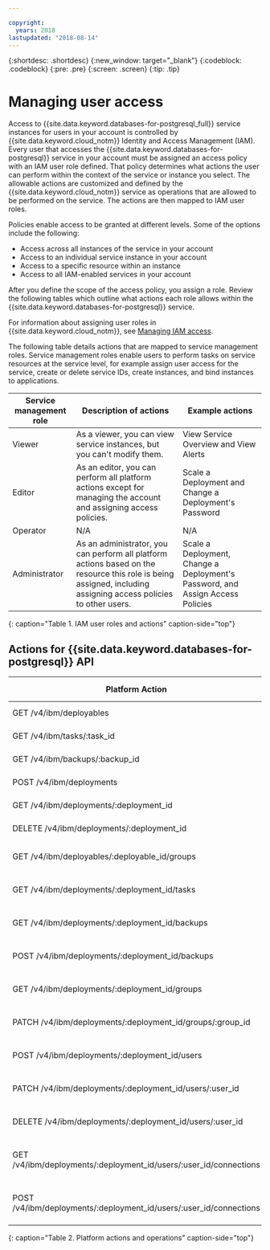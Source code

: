 ```yaml
---

copyright:
  years: 2018
lastupdated: "2018-08-14"
---
```


{:shortdesc: .shortdesc}
{:new_window: target="_blank"}
{:codeblock: .codeblock}
{:pre: .pre}
{:screen: .screen}
{:tip: .tip}

# Managing user access

Access to {{site.data.keyword.databases-for-postgresql_full}} service instances for users in your account is controlled by {{site.data.keyword.cloud_notm}} Identity and Access Management (IAM). Every user that accesses the {{site.data.keyword.databases-for-postgresql}} service in your account must be assigned an access policy with an IAM user role defined. That policy determines what actions the user can perform within the context of the service or instance you select. The allowable actions are customized and defined by the {{site.data.keyword.cloud_notm}} service as operations that are allowed to be performed on the service. The actions are then mapped to IAM user roles.

Policies enable access to be granted at different levels. Some of the options include the following: 
* Access across all instances of the service in your account
* Access to an individual service instance in your account
* Access to a specific resource within an instance
* Access to all IAM-enabled services in your account

After you define the scope of the access policy, you assign a role. Review the following tables which outline what actions each role allows within the {{site.data.keyword.databases-for-postgresql}} service.

For information about assigning user roles in {{site.data.keyword.cloud_notm}}, see [Managing IAM access](https://console.{DomainName}/docs/iam/iamusermanage.html#iamusermanage).

The following table details actions that are mapped to service management roles. Service management roles enable users to perform tasks on service resources at the service level, for example assign user access for the service, create or delete service IDs, create instances, and bind instances to applications.

Service management role | Description of actions | Example actions
-----------------|-----------------|-----------------
Viewer | As a viewer, you can view service instances, but you can't modify them. | View Service Overview and View Alerts
Editor | As an editor, you can perform all platform actions except for managing the account and assigning access policies. | Scale a Deployment and Change a Deployment's Password
Operator | N/A | N/A
Administrator | As an administrator, you can perform all platform actions based on the resource this role is being assigned, including assigning access policies to other users. | Scale a Deployment, Change a Deployment's Password, and Assign Access Policies
{: caption="Table 1. IAM user roles and actions" caption-side="top"}

## Actions for {{site.data.keyword.databases-for-postgresql}} API

Platform Action| Operation on service| Role
-------------|--------------------|--------------
GET /v4/ibm/deployables| Read Deployables| Administrator, Editor, Viewer 
GET /v4/ibm/tasks/:task_id| Read a Task| Administrator, Editor, Viewer
GET /v4/ibm/backups/:backup_id | Read a Backup| Administrator, Editor, Viewer
POST /v4/ibm/deployments | Create a Deployment | Administrator, Editor
GET /v4/ibm/deployments/:deployment_id | Read a Deployment | Administrator, Editor, Viewer
DELETE /v4/ibm/deployments/:deployment_id | Remove a Deployment | Administrator, Editor 
GET /v4/ibm/deployables/:deployable_id/groups | Read deployable group | Administrator, Editor, Viewer
GET /v4/ibm/deployments/:deployment_id/tasks| Read all deployment tasks | Administrator, Editor, Viewer 
GET /v4/ibm/deployments/:deployment_id/backups | Read all deployment backups | Administrator, Editor, Viewer
POST /v4/ibm/deployments/:deployment_id/backups | Create an on-demand backup | Administrator, Editor
GET /v4/ibm/deployments/:deployment_id/groups | Read all deployment groups | Administrator, Editor, Viewer
PATCH /v4/ibm/deployments/:deployment_id/groups/:group_id | Read deployment group | Administrator, Editor
POST /v4/ibm/deployments/:deployment_id/users | Create a Deployment User | Administrator, Editor
PATCH /v4/ibm/deployments/:deployment_id/users/:user_id | Update a Deployment User | Administrator, Editor
DELETE /v4/ibm/deployments/:deployment_id/users/:user_id | Remove a Deployment User | Administrator, Editor
GET /v4/ibm/deployments/:deployment_id/users/:user_id/connections | Read deployment user connections | Administrator, Editor, Viewer
POST /v4/ibm/deployments/:deployment_id/users/:user_id/connections | Create deployment user connections | Administrator, Editor
{: caption="Table 2. Platform actions and operations" caption-side="top"}
